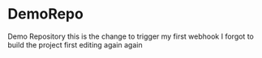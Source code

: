 # DemoRepo
Demo Repository
this is the change to trigger my first webhook
I forgot to build the project first
editing again
again
